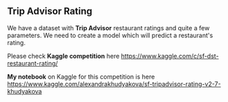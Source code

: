 ## Trip Advisor Rating

We have a dataset with **Trip Advisor** restaurant ratings and quite a few parameters. We need to create a model which will predict a restaurant's rating. 

Please check **Kaggle competition** here https://www.kaggle.com/c/sf-dst-restaurant-rating/

**My notebook** on Kaggle for this competition is here https://www.kaggle.com/alexandrakhudyakova/sf-tripadvisor-rating-v2-7-khudyakova
